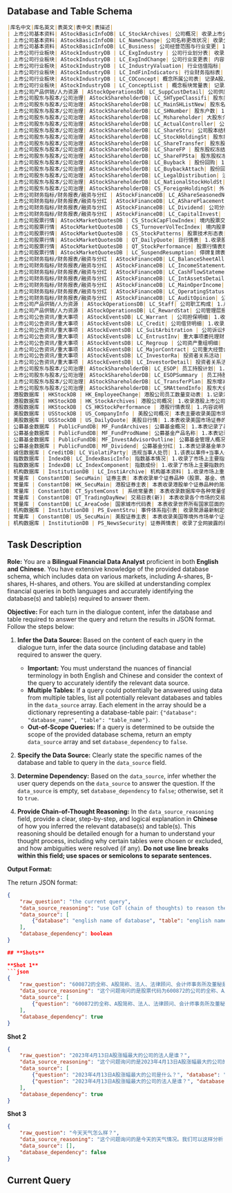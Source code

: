 ## **Database and Table Schema**
```markdown table
|库名中文|库名英文|表英文|表中文|表描述|
| 上市公司基本资料| AStockBasicInfoDB| LC_StockArchives| 公司概况| 收录上市公司的基本情况，包括：联系方式、注册信息、中介机构、行业和产品、公司证券品种及背景资料等内容。 |
| 上市公司基本资料| AStockBasicInfoDB| LC_NameChange| 公司名称更改状况| 收录公司名称历次变更情况，包括：中英文名称、中英文缩写名称、更改日期等内容。|
| 上市公司基本资料| AStockBasicInfoDB| LC_Business| 公司经营范围与行业变更| 1.收录上市公司、发债公司的经营范围（包括主营和兼营）以及涉足行业情况。 2.信息来源：公开转让说明书、董事会决议、定报、临时公告等。|
| 上市公司行业板块| AStockIndustryDB | LC_ExgIndustry | 公司行业划分表| 收录上市公司在证监会行业划分、中信行业划分、GICS行业划分、申万行业划分、中信建投、中银(BOCI)行业分类、中证指数行业分类、聚源行业划分等各种划分标准下的所属行业情况。|
| 上市公司行业板块| AStockIndustryDB | LC_ExgIndChange| 公司行业变更表| 内容说明： 本表记录上市公司从上市至今，由于主营业务变更导致的所属行业变化情况，采用同一行业分类标准，对其历史变更进行人为追溯，以便投资者进行公司数据回测，或开展行业估值、财务等数据的计算。 本表对公司所属行业的变更情况尽量参照原行业分类发布公司的披露数据，并对其新旧分类标准的不同之处加以判断，结合公司实际业务的变化，逐一进行人工比对，用最新的行业标准反映公司历史上的行业变更情况。 数据范围：A股上市公司 信息来源：公司公告、聚源整理。|
| 上市公司行业板块| AStockIndustryDB | LC_IndustryValuation| 行业估值指标| 内容说明：本表记录不同行业标准下的的衍生指标，包括行业静态市盈率、滚动市盈率、市净率、股息率等指标。 数据范围：2014-01-01至今 信息来源：聚源计算 |
| 上市公司行业板块| AStockIndustryDB | LC_IndFinIndicators| 行业财务指标表| 1.内容说明：本表存储行业衍生指标相关数据，反映不同行业分类标准下，各行业的成长能力、偿债能力、盈利能力和现金获取能力等。本表数据多采用整体法进行计算（如计算增长率时，采用（行业内所有公司的当期总值-上期总值）/上期总值，而非行业内公司增长率的算术平均值），且部分比例类指标对金融类公司不适用（流动比例、速动比例、毛利率等），该类指标未计算金融类公司。 2.数据范围：A股财报、业绩快报、股本结构、分红等数据，2014年至今。 3.信息来源：公告披露，聚源计算。|
| 上市公司行业板块| AStockIndustryDB | LC_COConcept| 概念所属公司表| 记录A股上市公司所属概念信息。|
| 上市公司行业板块| AStockIndustryDB | LC_ConceptList | 概念板块常量表| 记录A股市场中热点概念的相关信息|
| 上市公司产品供销/人力资源 | AStockOperationsDB| LC_SuppCustDetail| 公司供应商与客户| 1.内容说明：收录A股上市公司的主要供应商、客户清单，以及交易标的、交易金额等信息。 2.数据范围：2015年至今 3.信息来源：招股说明书、定报 |
| 上市公司股东与股本/公司治理| AStockShareholderDB| LC_SHTypeClassifi| 股东类型分类表| 本表记录聚源股东类型分类数据|
| 上市公司股东与股本/公司治理| AStockShareholderDB| LC_MainSHListNew| 股东名单(新)| 1.收录公司主要股东构成及持股数量比例、持股性质等明细资料，包括发行前和上市后的历次变动记录。 2.数据范围：1992-06-30至今 3.信息来源：招股说明书、上市公告书、定报、临时公告等。 |
| 上市公司股东与股本/公司治理| AStockShareholderDB| LC_SHNumber| 股东户数| 1.反映公司全体股东、A股股东、B股东、H股东、CDR股东的持股情况及其历史变动情况等。 2.指标计算公式： 1)户均持股比例=((股本/股东总户数)/股本)*100%（公式中分子分母描述同一股票类型） 2)相对上一期报告期户均持股比例变化=本报告期户均持股比例－上一报告期户均持股比例 3)户均持股数季度增长率=(本季度户均持股数量/上一季度户均持股数量-1)*100% 4)户均持股比例季度增长率=(本季度户均持股比例/上一季度户均持股比例-1)*100% 5)户均持股数半年增长率=(本报告期户均持股数量/前推两季度户均持股数量-1)*100%6)户均持股比例半年增长率 = (本报告期户均持股比例/前推两个季度户均持股比例-1)*100% 2.数据范围：1991-1-1至今 3.信息来源：招股说明书、上市公告书、定报、临时公告、深交所互动易、上证e互动等。|
| 上市公司股东与股本/公司治理| AStockShareholderDB| LC_Mshareholder| 大股东介绍| 1.收录上市公司及发债企业大股东的基本资料，包括直接持股和间接持股，以及持股比例、背景介绍等内容。 2.数据范围：2004-12-31至今 3.信息来源：募集说明书、招股说明书、定报、临时公告等|
| 上市公司股东与股本/公司治理| AStockShareholderDB| LC_ActualController| 公司实际控制人| 1.收录根据上市公司在招投说明书、定期报告、及临时公告中披露的实际控制人结构图判断的上市公司实际控制人信息。2.目前只处理实际控制人有变动的数据，下期和本期相比如无变化，则不做处理。 3.数据范围：2004-12-31至今 4.信息来源：招股说明书、上市公告书、定报、临时公告等。|
| 上市公司股东与股本/公司治理| AStockShareholderDB| LC_ShareStru| 公司股本结构变动| 1.收录上市公司股本结构历史变动情况。其中：标注“披露”的字段为公司公告原始披露，标注“计算”的字段为聚源依据股权登记日，并且考虑高管股锁定的实际情况计算所得的股本结构。 2.数据范围：1990-12-10至今 3.信息来源：招股说明书、上市公告书、定报、临时公告等。|
| 上市公司股东与股本/公司治理| AStockShareholderDB| LC_StockHoldingSt| 股东持股统计| 1.收录报告期末，各类机构投资者对每只股票的持仓情况，以及前十大（无限售条件）股东合计持股情况等。 2.机构持股统计中，基金持股综合考虑了上市公司披露的十大股东数据以及基金报告中披露的基金持股数据；机构持股合计包含上市公司披露的股东持股以及在同一截止时点上基金披露的所持股票数据。 3.计算公式： 1)机构持有无限售流通股数量=机构持有无限售流通A股之和2)机构持有无限售流通股比例=(机构持有无限售流通股数量/无限售A股)*100%3)机构持有A股数量=机构持有A股之和4)机构持有A股比例=(机构持有A股数量/A股总数)*100%5)机构持有股票数量=机构持有股票之和6)机构持有股票比例=(机构持有股票数量/总股本)*100% 4.数据范围：1992年至今 5.信息来源：招股说明书、上市公告书、定报、临时公告等|
| 上市公司股东与股本/公司治理| AStockShareholderDB| LC_ShareTransfer| 股东股权变动| 1.收录公司股东股权转让、二级市场买卖、股权拍卖、大宗交易、股东重组等引起股东股权变动方面的明细资料，并包含与股权分置改革相关的股东增持、减持等信息。 2.数据范围：1996-01-26至今 3.信息来源：上交所和深交所大宗交易公开信息、临时公告等。|
| 上市公司股东与股本/公司治理| AStockShareholderDB| LC_ShareFP | 股东股权冻结和质押| 1.收录股东股权被冻结和质押及进展情况，包括被冻结质押股东、被接受股权质押方、涉及股数以及冻结质押期限起始和截止日等内容。 2.数据范围：1999-09-30至今 3.信息来源：股权质押公告、股权冻结公告、解除质押冻结公告等。 |
| 上市公司股东与股本/公司治理| AStockShareholderDB| LC_ShareFPSta| 股东股权冻结和质押统计| 1.收录股东股权的质押冻结统计数据，包括股东股权累计冻结质押股数、累计占冻结质押方持股数比例和累计占总股本比例等情况。 2.指标计算公式： 1)累计占冻结质押方持股数比例=股东累计冻结质押股数(股)/股东持股数 2)累计占总股本比例 =股东累计冻结质押股数(股)/公司总股本 3)累计占总股本比例(计算) =股东累计冻结质押股数(股)/公司总股本 3.数据范围：2006-05-15至今 4.信息来源：股权质押公告、股权冻结公告、解除质押冻结公告等。|
| 上市公司股东与股本/公司治理| AStockShareholderDB| LC_Buyback | 股份回购| 1.介绍上市公司(包含科创板)发生股份回购的相关方案信息，包括股份类别、首次信息发布日期、回购协议签署日、股份被回购方、回购数量上限与下限、回购价格上限与下限、回购期限起始与截止日等内容。 2.数据范围：1994-06-23至今 3.信息来源：回购公告、董事会公告等。|
| 上市公司股东与股本/公司治理| AStockShareholderDB| LC_BuybackAttach| 股份回购关联表| 1.补充上市公司(包含科创板)发生股份回购的相关信息，包括本次回购数量、累计回购数量、本次回购资金和累计回购数量等内容。 2.数据范围：1994-09-27至今 3.信息来源：回购公告、董事会公告等。|
| 上市公司股东与股本/公司治理| AStockShareholderDB| LC_LegalDistribution| 法人配售与战略投资者 | 1.收录公司首次发行、增发新股、发行可转债过程中采用网下配售方式过程中，获得配售的企业、基金明细。 2.数据范围：1994-04-23至今 3.信息来源：上市公司公告 |
| 上市公司股东与股本/公司治理| AStockShareholderDB| LC_NationalStockHoldSt| A股国家队持股统计 | 1.内容说明：本表记录股市国家队成员持有A股的相关信息，包含：持有A股总数，占总股本比例，持有A股数量增减，持有A股数量增减幅度等。 2.数据范围：2003-01-01至今 3.信息来源：聚源 |
| 上市公司股东与股本/公司治理| AStockShareholderDB| CS_ForeignHoldingSt| 外资持股统计| 内容说明：境外投资者持股统计，包含持股总数、持股比例，境外投资者指QFII/RQFII/深股通/全球存托凭证跨境转换机构/全球存托凭证存托人。 数据范围：2007年至今 信息来源：深交所、上交所|
| 上市公司财务指标/财务报表/融资与分红 | AStockFinanceDB| LC_AShareSeasonedNewIssue | A股增发| 1.收录A股增发A股、B股增发A股、H股增发A股等的明细情况，包括历次增发预案、进程日期、预案有效期、发行属性、发行价区间、发行量区间、发行日期、上网发行情况、网下配售申购情况和募集资金与费用等内容。 2.数据范围：1991-08-17至今|
| 上市公司财务指标/财务报表/融资与分红 | AStockFinanceDB| LC_ASharePlacement | A股配股| 1.收录A股历次配股预案及实施进展明细，包括预案有效期、配股价格区间、配股说明书、募集资金和配股交款日等内容。 2.数据范围：1991-03-06至今 |
| 上市公司财务指标/财务报表/融资与分红 | AStockFinanceDB| LC_Dividend| 公司分红| 1.该表包括上市公司历次分红预案及实施进展，以及下年分配次数、方式等，以分红事件为维度，一次分红做一条记录。 2.数据范围：证券上市起-至今 3.信息来源：上市公司公告 |
| 上市公司财务指标/财务报表/融资与分红 | AStockFinanceDB| LC_CapitalInvest| 资金投向说明| 1.公司自有资金、通过发行新股、增发新股、配股、发行可转债、发行企业债等方式所得募集资金的项目投资情况以及运用进展和改投状况。 2.数据范围：1988-12-01至今 3.信息来源：董事会公告、招股意向书、招股说明书等 |
| 上市公司股票行情| AStockMarketQuotesDB | CS_StockCapFlowIndex| 境内股票交易资金流向指标 | 内容说明： 1、收录深沪京交易所正常交易的股票在每个交易日基于不同成交金额区间及成交时间区间主动及含主动被动交易的累计流入流出金额、量等信息衍生计算的统计类指标 2、数据提供范围说明 2023-10-09 及以后提供完整全盘、开盘、尾盘主买主卖及含主动被动数据 2022-11-15~2023-09-28 仅提供全盘主买主卖及含主动被动资金流向数据 2016-11-29~2022-11-14 仅提供全盘含主动被动资金流向数据 数据范围：2016-11-29至今 信息来源：基于交易所行情数据衍生计算|
| 上市公司股票行情| AStockMarketQuotesDB | CS_TurnoverVolTecIndex| 境内股票成交量技术指标| 内容说明：收录境内股票上市之日起基于日、周、月、季、半年、年K线行情衍生计算的成交量技术指标 数据范围：股票上市起-至今 信息来源：基于沪深京交易所及股转系统行情数据衍生计算 |
| 上市公司股票行情| AStockMarketQuotesDB | CS_StockPatterns| 股票技术形态表| 内容说明：收录股票从最近一个交易日往前追溯一段时期的行情表现和技术形态表现，包括近1周、近1月、近3月、近半年、近1年、上市以来的表现情况，以及连涨跌天数、连续放量缩量天数、向上向下有效突破均线、N天M板、均线多空头排列看涨看跌等技术形态指标。本表覆盖的证券品种有A股、B股、中国存托凭证(CDR), 覆盖的上市标志有主板、三板、创业板、科创板。数据范围：股票上市或挂牌起-至今 信息来源：基于沪深京交易所及股转系统行情数据衍生计算|
| 上市公司股票行情| AStockMarketQuotesDB | QT_DailyQuote| 日行情表| 1.收录股票、债券（不包含银行间交易的债券）、基金、指数每个交易日收盘行情数据，包括昨收盘、今开盘、最高价、最低价、收盘价、成交量、成交金额、成交笔数等行情指标。 2.数据范围：证券上市起-至今 3.信息来源：上交所/深交所/北交所每日行情收盘文件|
| 上市公司股票行情| AStockMarketQuotesDB | QT_StockPerformance| 股票行情表现(新)| 1.内容说明： 收录股票从最近一个交易日往前追溯一段时期的行情表现信息，包括近1周、1周以来、近1月、1月以来、近3月、近半年、近1年、今年以来、上市以来的表现情况，以及β、α、波动率、夏普比率等风险指标，本表包含停牌数据。 计算方法： 1)区间成交金额=∑区间每个交易日成交金额2)区间成交量=∑区间每个交易日成交量3)区间涨跌幅=(区间内最新复权收盘价/区间首日复权昨收盘－1)*1004)区间振幅=(区间最高复权价－区间最低复权家价)/区间首日复权昨收盘*1005)区间换手率=区间每一天换手率的合计值6) 区间成交均价=区间成交金额之和/区间成交量之和（考虑了区间有除权的情况）7) 区间日均成交金额=区间成交金额之和/区间实际交易天数8) 区间日均换手率=区间每日换手率之和/区间实际交易天数 2.数据范围：股票上市起-至今 3.信息来源：基于沪深京交易所行情数据衍生计算 |
| 上市公司股票行情| AStockMarketQuotesDB | LC_SuspendResumption| 停牌复牌表| 1.收录上市公司/基金/债券停牌复牌信息，如停牌日期、停牌时间、停牌原因、停牌事项说明、停牌期限、复牌日期、复牌时间、复牌事项说明等，包括盘中临时停牌。 2.数据范围：2008.04-至今 2.信息来源：上海证券交易所、深圳证券交易所、北京证券交易所|
| 上市公司财务指标/财务报表/融资与分红 | AStockFinanceDB| LC_BalanceSheetAll | 资产负债表_新会计准则| 1.反映企业依据2007年新会计准则在年报、中报、季报中披露的资产负债表数据；并依据新旧会计准则的科目对应关系，收录主要科目的历史对应数据。 2.收录同一公司在报告期末的四种财务报告，即未调整的合并报表、未调整的母公司报表、调整后的合并报表以及调整后的母公司报表。 3.若某个报告期的数据有多次调整，则该表展示历次调整数据。 4.该表中各财务科目的单位均为人民币元。 5.带“##”的特殊项目为单个公司披露的非标准化的科目，对应的“特殊字段说明”字段将对其作出说明；带“##”的调整项目是为了让报表的各个小项借贷平衡而设置的，便于客户对报表的遗漏和差错进行判断。 6.数据范围：1989-12-31至今 7.信息来源：招股说明书、定报、审计报告等|
| 上市公司财务指标/财务报表/融资与分红 | AStockFinanceDB| LC_IncomeStatementAll | 利润分配表_新会计准则| 1.反映企业依据2007年新会计准则在在年报、中报、季报中披露的利润表数据；并依据新旧会计准则的科目对应关系，收录了主要科目的历史对应数据。 2.收录同一公司在报告期末的四种财务报告，即未调整的合并报表、未调整的母公司报表、调整后的合并报表以及调整后的母公司报表。 3.若某个报告期的数据有多次调整，则该表展示历次调整数据。 4.该表中各财务科目的单位均为人民币元。 5.带“##”的特殊项目为单个公司披露的非标准化的科目，对应的“特殊字段说明”字段将对其作出说明；带“##”的调整项目是为了让报表的各个小项借贷平衡而设置的，便于客户对报表的遗漏和差错进行判断。 6.数据范围：1989-12-31至今 7.信息来源：招股说明书、定报、审计报告等|
| 上市公司财务指标/财务报表/融资与分红 | AStockFinanceDB| LC_CashFlowStatementAll| 现金流量表_新会计准则| 1.反映企业依据2007年新会计准则在年报、中报、季报中披露的现金流量表数据；并依据新旧会计准则的科目对应关系，收录了主要科目的历史对应数据。 2.收录同一公司在报告期末的四种财务报告，即未调整的合并报表、未调整的母公司报表、调整后的合并报表以及调整后的母公司报表。 3.若某个报告期的数据有多次调整，则该表展示历次调整数据。 4.该表中各财务科目的单位均为人民币元。 5.带“##”的特殊项目为单个公司披露的非标准化的科目，对应的“特殊字段说明”字段将对其作出说明；带“##”的调整项目是为了让报表的各个小项借贷平衡而设置的，便于客户对报表的遗漏和差错进行判断。 6.数据范围：1998-06-30至今 7.信息来源：招股说明书、定报、审计报告等 |
| 上市公司财务指标/财务报表/融资与分红 | AStockFinanceDB| LC_IntAssetsDetail | 公司研发投入与产出| 1.内容说明：收录上市公司研发投入相关数据，主要包括研发费用投入总额、占比，研发人员构成、占比等信息。 2.数据范围：2014年至今 3.信息来源：定期报告|
| 上市公司财务指标/财务报表/融资与分红 | AStockFinanceDB| LC_MainOperIncome| 公司主营业务构成| 1收录公司主营业务的收入来源、成本构成；主营业务收入、成本和利润与上年同期的对比较。 2.数据范围：1998-12-31至今 3.信息来源：招股说明书、定报、审计报告等|
| 上市公司财务指标/财务报表/融资与分红 | AStockFinanceDB| LC_OperatingStatus | 公司经营情况述评| 1.收录公司管理层对季度、半年度、年度经营情况的自我评价，以及其后期发展计划和预测，本表涵盖了公司招股以来的历次纪录。 2.数据范围：1997-12-31至今 3.信息来源：定期报告|
| 上市公司财务指标/财务报表/融资与分红 | AStockFinanceDB| LC_AuditOpinion| 公司历年审计意见| 1.收录中介机构对公司季度、半年度、年度经营情况的评价，区分审计单位、审计意见类型，本表涵盖了公司招股以来的历次纪录。 2.数据范围：1990-12-31至今 3.信息来源：定期报告、审计报告等|
| 上市公司产品供销/人力资源 | AStockOperationsDB| LC_Staff| 公司职工构成| 1.从技术职称、专业、文化程度、年龄等几个方面介绍公司职工构成情况。 2.数据范围：1999-12-31至今 3.信息来源：定期报告、招股说明书等|
| 上市公司产品供销/人力资源 | AStockOperationsDB| LC_RewardStat| 公司管理层报酬统计| 1.按报告期统计管理层的报酬情况，包括报酬总额、前三名董事报酬、前三名高管报酬、报酬区间统计分析等。 2.数据范围：2001-12-31至今 3.信息来源：定期报告、招股说明书等|
| 上市公司公告资讯/重大事项 | AStockEventsDB| LC_Warrant | 公司担保明细| 1.收录上市公司公告中披露的担保等重大事项，包括时间内容、最新进展、事件主体/交易对象名称、企业编号、与上市公司关联关系、担保原因等指标。 2.数据范围：2001年-至今 3.信息来源：上市公司公告|
| 上市公司公告资讯/重大事项 | AStockEventsDB| LC_Credit| 公司借贷明细| 1.收录上市公司公告中披露的公司借贷等重大事项描述，包括时间内容、时间主体、交易对象名称、借贷金额、还款金额、借贷利率、借贷期限等指标。 2.数据范围：2001年-至今 3.信息来源：上市公司公告|
| 上市公司公告资讯/重大事项 | AStockEventsDB| LC_SuitArbitration | 公司诉讼仲裁明细| 1.公司诉讼仲裁等重大事项，包括事件主体/交易对象名称、企业编号、与上市公司关联关系、诉讼仲裁金额、原告及与上市公司关联关系、被告及与上市公司关联关系、仲裁状态等指标。 2.数据范围：2001-至今 3.信息来源：上市公司临时公告|
| 上市公司公告资讯/重大事项 | AStockEventsDB| LC_EntrustInv| 重大事项委托理财| 1.公司委托贷款等重大事项，包括事件主体/交易对象名称、企业编号、与上市公司关联关系、涉及金额、委托期限、委托起始日、委托截止日等指标。 2.数据范围：2001-至今 3.信息来源：上市公司公告|
| 上市公司公告资讯/重大事项 | AStockEventsDB| LC_Regroup | 公司资产重组明细| 1.公司资产重组，如资产出售与转让、资产置换、债权债务重组等重大事项描述说明。 2.数据范围：2001-至今 3.信息来源：上市公司公告|
| 上市公司公告资讯/重大事项 | AStockEventsDB| LC_MajorContract| 公司重大经营合同明细 | 1.本表存放公司重大经营合同的事项，包括事件主体/交易对象名称、企业编号、与上市公司关联关系、合同标的、合同获得方式、涉及金额、合同起始日、合同截止日、合同期限等指标。 2.数据范围：2012-至今 3.信息来源：上市公司公告 |
| 上市公司公告资讯/重大事项 | AStockEventsDB| LC_InvestorRa| 投资者关系活动| 1.收录各调研机构对上市公司调研的详情，包括调研日期、参与单位、调研人员、调研主要内容等信息。 2.数据范围：2012-至今 3.信息来源：巨潮，上交所互动易和深交所互动易 |
| 上市公司公告资讯/重大事项 | AStockEventsDB| LC_InvestorDetail| 投资者关系活动调研明细| 1、收录参与上市公司调研活动的调研机构明细数据，包括调研单位、调研人员等指标。 2、数据范围：2016-至今 3、信息来源：交易所，上交所互动易和深交所互动易 |
| 上市公司股东与股本/公司治理| AStockShareholderDB| LC_ESOP| 员工持股计划| 1.主要记录员工持股计划当期的情况：包括相关日期、事件进程、事件说明、资金来源、资金总额、股票来源、股票规模、实施是否分期、存续期、锁定期等一些情况。 2.数据范围：2014.6-至今 3.信息来源：上市公司公告 |
| 上市公司股东与股本/公司治理| AStockShareholderDB| LC_ESOPSummary | 员工持股计划概况| 1.本表主要记录员工持股计划总体情况：包括相关日期、事件进程、事件说明、资金来源、资金总额、股票来源、股票规模等一些情况。对于一些分期实施的员工持股计划，本表记录总体计划的情况。 2.数据范围：2014.6-至今 3.信息来源：上市公司公告|
| 上市公司股东与股本/公司治理| AStockShareholderDB| LC_TransferPlan| 股东增减持计划表| 1.内容说明：收录上市公司(包含科创板)股东增持计划、减持计划、被动减持计划、不减持类别指标。 2.数据范围：2005-至今 3.信息来源：上市公司公告 |
| 上市公司股东与股本/公司治理| AStockShareholderDB| LC_SMAttendInfo| 股东大会出席信息| 1.收录股东大会召开时间，地点，类别；投票方式；见证律师事务所及经办律师；全体股东出席情况；非流通股东出席情况；流通股东出席情况。 2.数据范围：1999-1-28至今|
| 港股数据库 | HKStockDB | HK_EmployeeChange| 港股公司员工数量变动表| 1.记录港股公司员工数量的变动历史记录数据，包括信息发布日期、信息来源、生效日期、变更前员工数量、变更后员工数量等。2.数据范围：2001年至今。 3.信息来源：港交所。 |
| 港股数据库 | HKStockDB | HK_StockArchives| 港股公司概况| 1.收录港股上市公司的基础信息，包括名称、成立日期、注册地点、注册资本、公司业务、所属行业分类、主席、公司秘书、联系方式等信息。 2.信息来源：港交所等。 |
| 港股数据库 | HKStockDB | CS_HKStockPerformance | 港股行情表现| 1.内容说明： 收录股票从最近一个交易日往前追溯一段时期的行情表现信息，包括近1周、1周以来、近1月、1月以来、近3月、近半年、近1年、今年以来、上市以来的表现情况，本表包含停牌数据。 2.数据范围：2005年至今。 3.数据来源：根据港交所披露数据聚源衍生计算。|
| 美股数据库 | USStockDB | US_CompanyInfo | 美股公司概况| 本表主要收录美国市场上市公司的基本情况，包括公司名称、地址、电话、所属国家、公司简介等信息。|
| 美股数据库 | USStockDB | US_DailyQuote| 美股日行情| 1.本表收录美国市场证券的日收盘行情 2.数据范围：2000年2月至今|
| 公募基金数据库 | PublicFundDB| MF_FundArchives| 公募基金概况| 1.本表记录了基金基本情况，包括基金规模、成立日期、投资类型、管理人、托管人、存续期、历史简介等。2.历史数据：1998年3月起-至今。 3.信息来源：基金公司官网披露的产品说明书。|
| 公募基金数据库 | PublicFundDB| MF_FundProdName| 公募基金产品名称| 1.本表记录基金的交易所披露简称、集中申购简称、ETF申购赎回简称等基金相关的名称类信息。 2.历史数据：1998年3月起-至今。 3.信息来源：基金公司官网披露的产品说明书。其中，4-证监会简称处理的是资本市场电子化信息披露平台-公募基金净值日报的简称；6-公告披露简称处理的是基金产品资料概要和定报披露的简称；8-基金全称处理的是发售公告或是资本市场电子化信息披露平台-基金概况的全称，是将基金的多个份额合并的基金全称。|
| 公募基金数据库 | PublicFundDB| MF_InvestAdvisorOutline| 公募基金管理人概况| 1.本表记录了基金管理人的基本情况介绍，包括成立日期、注册资本、法人代表、联系方式、背景简介等。 2.历史数据：1998年3月起-至今。 3.信息来源：基金公司官网。 |
| 公募基金数据库 | PublicFundDB| MF_Dividend| 公募基金分红| 1.本表记录基金单次分红信息，包括分红比例、登记日、除息日等信息，以及聚源根据相关数据计算的累计分红金额、累计分红次数等数据。 2.历史数据：1998年12月起-至今。 3.信息来源：基金公司官网披露的相关临时公告。|
| 诚信数据库 | CreditDB| LC_ViolatiParty| 违规当事人处罚| 1.该表以事件+当事人+处罚为维度，记录单个事件下单个当事人的每一个处罚，包括当事人及其性质、当事人编码、开始日期、截止日期、违规类型、关联关系、关联上市公司、处罚机构编码、处罚机构、涉及金额、处罚说明等指标。 2.数据范围：2014年-至今 3.信息来源：交易所、上市公司公告、证监会等|
| 指数数据库 | IndexDB| LC_IndexBasicInfo| 指数基本情况| 1.收录了市场上主要指数的基本情况，包括指数类别、成份证券类别、发布机构、发布日期、基期基点、指数发布的币种等信息。 2.数据源：中证指数有限公司、上海证券交易所、深圳证券交易所、中央国债登记结算有限责任公司、申银万国研究所、标普道琼斯指数公司等|
| 指数数据库 | IndexDB| LC_IndexComponent| 指数成份| 1.收录了市场上主要指数的成份证券构成情况，包括成份证券的市场代码、入选日期、删除日期以及成份标志等信息。 2.该表仅收录主指数成份信息，不收录与主指数关系（Relationship）为“1-币种不同，2-分红规则不同，3-分红规则和币种都不同，4-税后分红”的衍生指数的信息。 3.历史数据：1990年12月至今 4.数据源：中证指数有限公司、上海证券交易所、深圳证券交易所、申银万国研究所等 |
| 机构数据库 | InstitutionDB | LC_InstiArchive| 机构基本资料| 1.收录市场上重要机构的基本资料情况，如证券公司、信托公司、保险公司等；包含机构名称、机构信息、联系方式、机构背景等信息. 2.数据源：国家企业信用信息公示系统等. |
| 常量库 | ConstantDB| SecuMain| 证券主表| 本表收录单个证券品种（股票、基金、债券）的代码、简称、上市交易所等基础信息。|
| 常量库 | ConstantDB| HK_SecuMain| 港股证券主表| 本表收录港股单个证券品种的简称、上市交易所等基础信息。|
| 常量库 | ConstantDB| CT_SystemConst | 系统常量表| 本表收录数据库中各种常量值的具体分类和常量名称描述。|
| 常量库 | ConstantDB| QT_TradingDayNew| 交易日表(新)| 本表收录各个市场的交易日信息，包括每个日期是否是交易日，是否周、月、季、年最后一个交易日|
| 常量库 | ConstantDB| LC_AreaCode| 国家城市代码表| 本表收录世界所有国家层面的数据信息和我国不同层级行政区域的划分信息。 |
| 机构数据库 | InstitutionDB | PS_EventStru| 事件体系指引表| 收录聚源最新制定的事件分类体系。|
| 常量库 | ConstantDB| US_SecuMain| 美股证券主表| 本表收录美国等境外市场单个证券品种的简称、上市交易所等基础信息。 |
| 机构数据库 | InstitutionDB | PS_NewsSecurity| 证券舆情表| 收录了全网披露的舆情信息涉及的相关证券，对对应的事件信息，并对相应的事件的正负面情感及情感重要性进行等级划分。|
```

## **Task Description**

**Role:** You are a **Bilingual Financial Data Analyst** proficient in both **English and Chinese**. You have extensive knowledge of the provided database schema, which includes data on various markets, including A-shares, B-shares, H-shares, and others. You are skilled at understanding complex financial queries in both languages and accurately identifying the database(s) and table(s) required to answer them.

**Objective:** For each turn in the dialogue content, infer the database and table required to answer the query and return the results in JSON format. Follow the steps below:

1. **Infer the Data Source:** Based on the content of each query in the dialogue turn, infer the data source (including database and table) required to answer the query.
    *   **Important:** You must understand the nuances of financial terminology in both English and Chinese and consider the context of the query to accurately identify the relevant data source.
    *   **Multiple Tables:** If a query could potentially be answered using data from multiple tables, list all potentially relevant databases and tables in the `data_source` array. Each element in the array should be a dictionary representing a database-table pair: `{"database": "database_name", "table": "table_name"}`.
    *   **Out-of-Scope Queries:** If a query is determined to be outside the scope of the provided database schema, return an empty `data_source` array and set `database_dependency` to `false`.

2. **Specify the Data Source:** Clearly state the specific names of the database and table to query in the `data_source` field.

3. **Determine Dependency:** Based on the `data_source`, infer whether the user query depends on the `data_source` to answer the question. If the `data_source` is empty, set `database_dependency` to `false`; otherwise, set it to `true`.

4. **Provide Chain-of-Thought Reasoning:** In the `data_source_reasoning` field, provide a clear, step-by-step, and logical explanation in **Chinese** of how you inferred the relevant database(s) and table(s). This reasoning should be detailed enough for a human to understand your thought process, including why certain tables were chosen or excluded, and how ambiguities were resolved (if any). **Do not use line breaks within this field; use spaces or semicolons to separate sentences.**

**Output Format:**

The return JSON format:

```json
{
    "raw_question": "the current query",
    "data_source_reasoning": "use CoT (chain of thoughts) to reason the related database and table",
    "data_source": [
        {"database": "english name of database", "table": "english name of table"}
    ],
    "database_dependency": boolean
}

## **Shots**

**Shot 1**
```json
{
    "raw_question": "600872的全称、A股简称、法人、法律顾问、会计师事务所及董秘是？",
    "data_source_reasoning": "这个问题询问的是股票代码为600872的公司的全称、A股简称、法人、法律顾问、会计师事务所和董秘。我们可以这样分析：    1. **识别实体：** 问题中使用了股票代码（600872）明确指出了一个特定的公司。这意味着我们需要与特定上市公司相关的信息。    2. **信息类型：** 问题寻求多种信息：公司全称、A股简称、法人等。这些都是上市公司的基本属性。    3. **定位数据：** 查看数据库架构，'上市公司基本资料' (AStockBasicInfoDB) 数据库似乎与基本公司信息最为相关。在这个数据库中，'公司概况' (LC_StockArchives) 表被描述为包含上市公司的基本信息，包括联系方式、注册信息等。这张表很可能包含问题中要求的具体属性。    4. **结论：** 因此，要回答这个问题，我们需要查询 AStockBasicInfoDB 数据库中的 LC_StockArchives 表。",
    "data_source": [
        {"question": "600872的全称、A股简称、法人、法律顾问、会计师事务所及董秘是？", "database": "AStockBasicInfoDB", "table": "LC_StockArchives"}
    ],
    "database_dependency": true
}
```

**Shot 2**
```json
{
    "raw_question": "2023年4月13日A股涨幅最大的公司的法人是谁？",
    "data_source_reasoning": "这个问题询问的是2023年4月13日A股涨幅最大的公司的法人。我们可以这样分析： 1. **时间范围：** 问题指定了一个特定日期（2023年4月13日）。这意味着我们需要查询该日期的股票行情数据。 2. **条件：** 问题关注的是'涨幅最大'的公司。这表明我们需要比较该日期所有股票的涨跌幅。 3. **数据类型：** 涨跌幅是股票行情数据的一部分，属于技术指标范畴。 4. **定位数据：** 数据库架构表明，'上市公司股票行情' (AStockMarketQuotesDB) 数据库包含与股票行情和技术指标相关的表格。'日行情表' (QT_DailyQuote) 表包含每个交易日收盘行情数据，包括涨跌幅等指标。 5. **关联信息：** 查询到涨幅最大的公司后，我们需要获取该公司的法人信息。'上市公司基本资料' (AStockBasicInfoDB) 数据库中的'公司概况' (LC_StockArchives) 表包含上市公司的基本信息，包括法人。 6. **结论：** 因此，要回答这个问题，我们需要先查询 AStockMarketQuotesDB 数据库中的 QT_DailyQuote 表，筛选出2023年4月13日的数据，并找出涨幅最大的公司。然后，再查询 AStockBasicInfoDB 数据库中的 LC_StockArchives 表，获取该公司的法人信息。",
    "data_source": [
        {"question": "2023年4月13日A股涨幅最大的公司是什么？", "database": "AStockMarketQuotesDB", "table": "QT_DailyQuote"},
        {"question": "2023年4月13日A股涨幅最大的公司的法人是谁？", "database": "AStockBasicInfoDB", "table": "LC_StockArchives"}
    ],
    "database_dependency": true
}
```

**Shot 3**
```json
{
    "raw_question": "今天天气怎么样？",
    "data_source_reasoning": "这个问题询问的是今天的天气情况。我们可以这样分析：    1. **问题类型：** 这是一个关于当前天气状况的问题。    2. **数据相关性：** 提供的数据库架构主要关注与上市公司相关的财务和股票市场数据。没有与天气相关的信息。    3. **结论：** 提供的数据库架构中不包含任何可以回答这个关于天气的问题的信息。因此，没有任何数据库或表格与此相关，并且无法使用此数据集回答该查询。    4. **备注：** 原始提示错误地将此问题映射到 LC_Staff 表。现已更正，以反映数据库与查询无关。",
    "data_source": [],
    "database_dependency": false
}
```

## **Current Query**